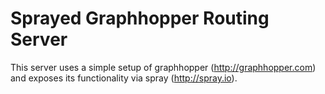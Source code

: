 # Sprayed Graphhopper Routing Server

This server uses a simple setup of graphhopper (http://graphhopper.com) and exposes its functionality via spray (http://spray.io).

